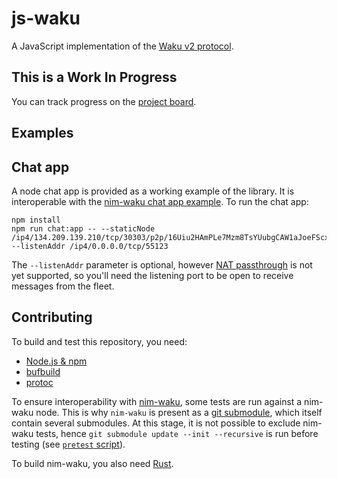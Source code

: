 # js-waku

A JavaScript implementation of the [Waku v2 protocol](https://specs.vac.dev/specs/waku/v2/waku-v2).

## This is a Work In Progress

You can track progress on the [project board](https://github.com/status-im/js-waku/projects/1).

## Examples

## Chat app

A node chat app is provided as a working example of the library.
It is interoperable with the [nim-waku chat app example](https://github.com/status-im/nim-waku/blob/master/examples/v2/chat2.nim).
To run the chat app:

```shell
npm install
npm run chat:app -- --staticNode /ip4/134.209.139.210/tcp/30303/p2p/16Uiu2HAmPLe7Mzm8TsYUubgCAW1aJoeFScxrLj8ppHFivPo97bUZ --listenAddr /ip4/0.0.0.0/tcp/55123
```

The `--listenAddr` parameter is optional, however [NAT passthrough](https://github.com/status-im/js-waku/issues/12) is not yet supported, so you'll need the listening port to be open to receive messages from the fleet. 

## Contributing

To build and test this repository, you need:
  
  - [Node.js & npm](https://nodejs.org/en/)
  - [bufbuild](https://github.com/bufbuild/buf)
  - [protoc](https://grpc.io/docs/protoc-installation/) 

To ensure interoperability with [nim-waku](https://github.com/status-im/nim-waku/), some tests are run against a nim-waku node.
This is why `nim-waku` is present as a [git submodule](https://git-scm.com/book/en/v2/Git-Tools-Submodules), which itself contain several submodules.
At this stage, it is not possible to exclude nim-waku tests, hence `git submodule update --init --recursive` is run before testing (see [`pretest` script](https://github.com/status-im/js-waku/blob/main/package.json)).

To build nim-waku, you also need [Rust](https://www.rust-lang.org/tools/install).

